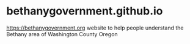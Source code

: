 # bethanygovernment.github.io
https://bethanygovernment.org website to help people understand the Bethany area of Washington County Oregon
